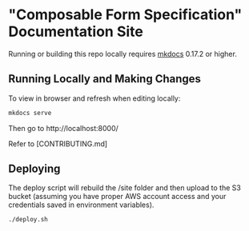 # "Composable Form Specification" Documentation Site

Running or building this repo locally requires [mkdocs](http://www.mkdocs.org/) 0.17.2 or higher.

## Running Locally and Making Changes

To view in browser and refresh when editing locally:

```bash
mkdocs serve
```

Then go to http://localhost:8000/

Refer to [CONTRIBUTING.md]

## Deploying

The deploy script will rebuild the /site folder and then upload to the S3 bucket (assuming you have proper AWS account access and your credentials saved in environment variables).

```bash
./deploy.sh
```
